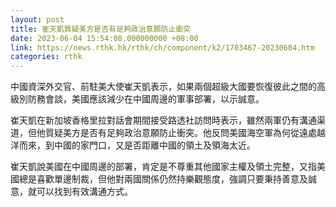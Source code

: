 ```yaml
---
layout: post
title: 崔天凱質疑美方是否有足夠政治意願防止衝突
date: 2023-06-04 15:54:08.000000000 +08:00
link: https://news.rthk.hk/rthk/ch/component/k2/1703467-20230604.htm
categories: rthk
---
```


中國資深外交官、前駐美大使崔天凱表示，如果兩個超級大國要恢復彼此之間的高級別防務會談，美國應該減少在中國周邊的軍事部署，以示誠意。

崔天凱在新加坡香格里拉對話會期間接受路透社訪問時表示，雖然兩軍仍有溝通渠道，但他質疑美方是否有足夠政治意願防止衝突。他反問美國海空軍為何從遠處越洋而來，到中國的家門口，又是否距離中國的領土及領海太近。

崔天凱說美國在中國周邊的部署，肯定是不尊重其他國家主權及領土完整，又指美國總是喜歡單邊制裁，但他對兩國關係仍然持樂觀態度，強調只要秉持善意及誠意，就可以找到有效溝通方式。

